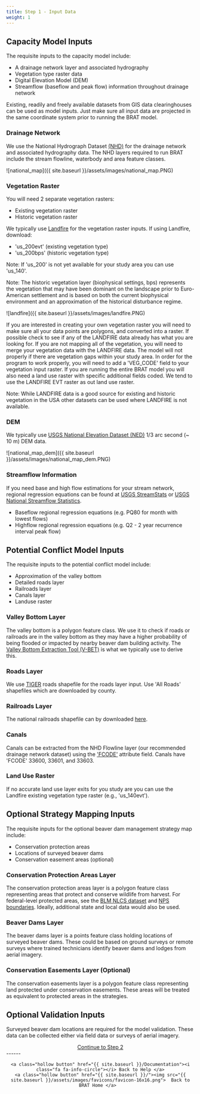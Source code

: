 ```yaml
---
title: Step 1 - Input Data
weight: 1
---
```


## Capacity Model Inputs

The requisite inputs to the capacity model include:
- A drainage network layer and associated hydrography
- Vegetation type raster data
- Digital Elevation Model (DEM)
- Streamflow (baseflow and peak flow) information throughout drainage network

Existing, readily and freely available datasets from GIS data clearinghouses can be used as model inputs.  Just make sure all input data are projected in the same coordinate system prior to running the BRAT model.

### Drainage Network

We use the National Hydrograph Dataset [(NHD)](https://viewer.nationalmap.gov/basic/) for the drainage network and associated hydrography data.  The NHD layers required to run BRAT include the stream flowline, waterbody and area feature classes.

![national_map]({{ site.baseurl }}/assets/images/national_map.PNG)

### Vegetation Raster

You will need 2 separate vegetation rasters:
- Existing vegetation raster
- Historic vegetation raster

We typically use  [Landfire](http://www.landfire.gov/) for the vegetation raster inputs.  If using Landfire, download:
- 'us_200evt' (existing vegetation type) 
- 'us_200bps' (historic vegetation type)

Note: If 'us_200' is not yet available for your study area you can use 'us_140'.

Note: The historic vegetation layer (biophysical settings, bps) represents the vegetation that may have been dominant on the landscape prior to Euro-American settlement and is based on both the current biophysical environment and an approximation of the historical disturbance regime.

![landfire]({{ site.baseurl }}/assets/images/landfire.PNG)


If you are interested in creating your own vegetation raster you will need to make sure all your data points are polygons, and converted into a raster. If possible check to see if any of the LANDFIRE data already has what you are looking for. If you are not mapping all of the vegetation, you will need to merge your vegetation data with the LANDFIRE data. The model will not properly if there are vegetation gaps within your study area. In order for the program to work properly, you will need to add a 'VEG_CODE' field to your vegetation input raster. If you are running the entire BRAT model you will also need a land use raster with specific additional fields coded. We tend to use the LANDFIRE EVT raster as out land use raster.

Note: While LANDFIRE data is a good source for existing and historic vegetation in the USA other datasets can be used where LANDFIRE is not available.


### DEM

We typically use [USGS National Elevation Dataset (NED)](https://viewer.nationalmap.gov/basic/) 1/3 arc second (~ 10 m) DEM data.

![national_map_dem]({{ site.baseurl }}/assets/images/national_map_dem.PNG)

### Streamflow Information

If you need base and high flow estimations for your stream network, regional regression equations can be found at [USGS StreamStats](http://streamstats.usgs.gov/) or [USGS National Streamflow Statistics](http://water.usgs.gov/osw/programs/nss/pubs.html). 
- Baseflow regional regression equations (e.g. PQ80 for month with lowest flows)
- Highflow regional regression equations (e.g. Q2 - 2 year recurrence interval peak flow)

## Potential Conflict Model Inputs

The requisite inputs to the potential conflict model include:
- Approximation of the valley bottom
- Detailed roads layer
- Railroads layer
- Canals layer
- Landuse raster

### Valley Bottom Layer
The valley bottom is a polygon feature class. We use it to check if roads or railroads are in the valley bottom as they may have a higher probability of being flooded or impacted by nearby beaver dam building activity. The [Valley Bottom Extraction Tool (V-BET)](http://rcat.riverscapes.xyz/Documentation/Version_1.0/VBET.html) is what we typically use to derive this.

### Roads Layer

We use [TIGER](https://www.census.gov/cgi-bin/geo/shapefiles) roads shapefile for the roads layer input.  Use 'All Roads' shapefiles which are downloaded by county.

### Railroads Layer

The national railroads shapefile can by downloaded [here](https://www.census.gov/cgi-bin/geo/shapefiles/index.php?year=2017&layergroup=Rails).

### Canals

Canals can be extracted from the NHD Flowline layer (our recommended drainage network dataset) using the ['FCODE'](https://nhd.usgs.gov/userGuide/Robohelpfiles/NHD_User_Guide/Feature_Catalog/Hydrography_Dataset/Complete_FCode_List.htm) attribute field.  Canals have 'FCODE' 33600, 33601, and 33603. 

### Land Use Raster

If no accurate land use layer exits for you study are you can use the Landfire existing vegetation type raster (e.g., 'us_140evt').

## Optional Strategy Mapping Inputs

The requisite inputs for the optional beaver dam management strategy map include:

* Conservation protection areas
* Locations of surveyed beaver dams
* Conservation easement areas (optional)

### Conservation Protection Areas Layer

The conservation protection areas layer is a polygon feature class representing areas that protect and conserve wildlife from harvest. For federal-level protected areas, see the [BLM NLCS dataset](<https://catalog.data.gov/dataset/blm-nlcs-national-monuments-national-conservation-areas-and-similar-designations-polygons>) and [NPS boundaries](<https://catalog.data.gov/dataset/national-parks>). Ideally, additional state and local data would also be used. 

### Beaver Dams Layer

The beaver dams layer is a points feature class holding locations of surveyed beaver dams. These could be based on ground surveys or remote surveys where trained technicians identify beaver dams and lodges from aerial imagery. 

### Conservation Easements Layer (Optional)

The conservation easements layer is a polygon feature class representing land protected under conservation easements. These areas will be treated as equivalent to protected areas in the strategies.

## Optional Validation Inputs

Surveyed beaver dam locations are required for the model validation. These data can be collected either via field data or surveys of aerial imagery.

<div align="center">
	<a class="hollow button" href="{{ site.baseurl }}/Documentation/Tutorials/2-Preprocessing"><i class="fa fa-arrow-circle-right"></i> Continue to Step 2 </a>
</div>	
------
<div align="center">

	<a class="hollow button" href="{{ site.baseurl }}/Documentation"><i class="fa fa-info-circle"></i> Back to Help </a>
	<a class="hollow button" href="{{ site.baseurl }}/"><img src="{{ site.baseurl }}/assets/images/favicons/favicon-16x16.png">  Back to BRAT Home </a>  
</div>
